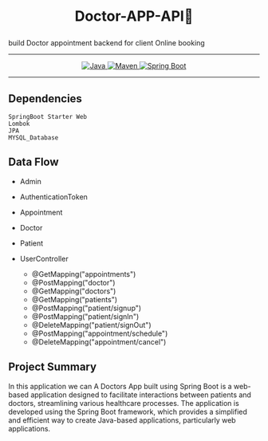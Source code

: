 # <p style="text-align: center;"> Doctor-APP-API👋</p>
build Doctor appointment backend for client Online booking
___ 
<p align="center">
<a href="Java url">
    <img alt="Java" src="https://img.shields.io/badge/Java->=8-darkblue.svg" />
</a>
<a href="Maven url" >
    <img alt="Maven" src="https://img.shields.io/badge/maven-3.0.5-brightgreen.svg" />
</a>
<a href="Spring Boot url" >
    <img alt="Spring Boot" src="https://img.shields.io/badge/Spring Boot-3.0.6-brightgreen.svg" />
</a>
</p>

---

<p align="left">

## Dependencies
    SpringBoot Starter Web
    Lombok
    JPA
    MYSQL_Database


## Data Flow
  * Admin
  * AuthenticationToken
  * Appointment
  * Doctor
  * Patient
  
* UserController
  * @GetMapping("appointments")
  * @PostMapping("doctor")
  * @GetMapping("doctors")
  * @GetMapping("patients")
  * @PostMapping("patient/signup")
  * @PostMapping("patient/signIn")
  * @DeleteMapping("patient/signOut")
  * @PostMapping("appointment/schedule")
  * @DeleteMapping("appointment/cancel")


</p>



## Project Summary
In this application we can A Doctors App built using Spring Boot is a web-based application designed to 
facilitate interactions between patients and doctors, streamlining various healthcare processes. The 
application is developed using the Spring Boot framework, which provides a simplified and efficient way
to create Java-based applications, particularly web applications.
